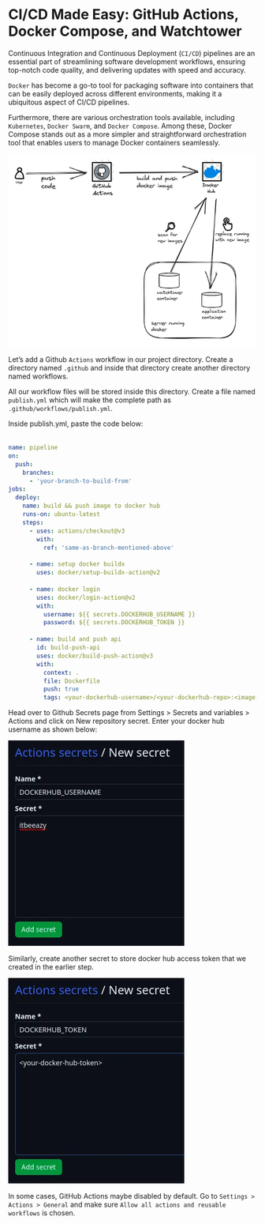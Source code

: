 # CI/CD Made Easy: GitHub Actions, Docker Compose, and Watchtower

Continuous Integration and Continuous Deployment (`CI/CD`) pipelines are an essential part of streamlining software development workflows, ensuring top-notch code quality, and delivering updates with speed and accuracy.

`Docker` has become a go-to tool for packaging software into containers that can be easily deployed across different environments, making it a ubiquitous aspect of CI/CD pipelines. 

Furthermore, there are various orchestration tools available, including `Kubernetes`, `Docker Swarm`, and `Docker Compose`. Among these, Docker Compose stands out as a more simpler and straightforward orchestration tool that enables users to manage Docker containers seamlessly.


![CI/CD Made Easy: GitHub Actions, Docker Compose, and Watchtower](./doc/assets/image.png)

Let’s add a Github `Actions` workflow in our project directory. Create a directory named `.github` and inside that directory create another directory named workflows. 

All our workflow files will be stored inside this directory. Create a file named `publish.yml` which will make the complete path as `.github/workflows/publish.yml`.

Inside publish.yml, paste the code below:

```yaml

name: pipeline
on:
  push:
    branches:
      - 'your-branch-to-build-from'
jobs:
  deploy:
    name: build && push image to docker hub
    runs-on: ubuntu-latest
    steps:
      - uses: actions/checkout@v3
        with:
          ref: 'same-as-branch-mentioned-above'
    
      - name: setup docker buildx
        uses: docker/setup-buildx-action@v2
    
      - name: docker login
        uses: docker/login-action@v2
        with:
          username: ${{ secrets.DOCKERHUB_USERNAME }}
          password: ${{ secrets.DOCKERHUB_TOKEN }}
      
      - name: build and push api
        id: build-push-api
        uses: docker/build-push-action@v3
        with:
          context: .
          file: Dockerfile
          push: true
          tags: <your-dockerhub-username>/<your-dockerhub-repo>:<image-tag>

```

Head over to Github Secrets page from Settings > Secrets and variables > Actions and click on New repository secret. Enter your docker hub username as shown below:

![alt text](image.png)

Similarly, create another secret to store docker hub access token that we created in the earlier step.

![alt text](image-1.png)


In some cases, GitHub Actions maybe disabled by default. Go to `Settings > Actions > General` and make sure `Allow all actions and reusable workflows` is chosen.